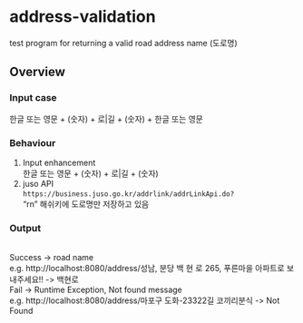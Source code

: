 # address-validation
test program for returning a valid road address name (도로명)

## Overview
### Input case
한글 또는 영문 + (숫자) + 로|길 + (숫자) + 한글 또는 영문

### Behaviour
1. Input enhancement
   <br/> 한글 또는 영문 + (숫자) + 로|길 + (숫자)
2. juso API
   <br/>`https://business.juso.go.kr/addrlink/addrLinkApi.do?` <br/>“rn” 해쉬키에 도로명만 저장하고 있음

### Output
<br/>Success -> road name
<br/>e.g. http://localhost:8080/address/성남, 분당 백 현 로 265, 푸른마을 아파트로 보내주세요!! -> 백현로
<br/>Fail -> Runtime Exception, Not found message
<br/>e.g. http://localhost:8080/address/마포구 도화-23322길 코끼리분식 -> Not Found